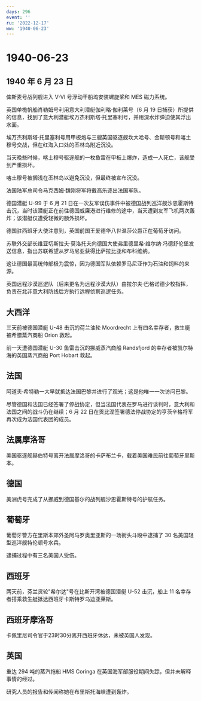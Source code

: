 ```yaml
---
days: 296
event: ''
ru: '2022-12-17'
ww: '1940-06-23'
---
```


# 1940-06-23

## 1940 年 6 月 23 日

俾斯麦号战列舰进入 V-VI 号浮动干船坞安装螺旋桨和 MES 磁力系统。

英国单桅帆船肖勒姆号利用意大利潜艇伽利略·伽利莱号（6 月 19
日捕获）所提供的信息，找到了意大利潜艇埃万杰利斯塔·托里塞利号，并用深水炸弹迫使其浮出水面。

埃万杰利斯塔·托里塞利号用甲板炮与三艘英国驱逐舰坎大哈号、金斯顿号和喀土穆号交战，但在红海入口处的丕林岛附近沉没。

当天晚些时候，喀土穆号驱逐舰的一枚鱼雷在甲板上爆炸，造成一人死亡，该舰受到严重损坏。

喀土穆号被搁浅在丕林岛以避免沉没，但最终被宣布沉没。

法国陆军总司令马克西姆·魏刚将军将戴高乐逐出法国军队。

德国潜艇 U-99 于 6 月 21
日在一次友军误伤事件中被德国战列巡洋舰沙恩霍斯特击沉，当时该潜艇正在前往德国威廉港进行维修的途中，当天遭到友军飞机两次轰炸；该潜艇仅遭受轻微的额外损坏。

德国驻西班牙大使注意到，英国前国王爱德华八世温莎公爵正在葡萄牙访问。

苏联外交部长维亚切斯拉夫·莫洛托夫向德国大使弗里德里希·维尔纳·冯德舒伦堡发送信息，指出苏联希望从罗马尼亚获得比萨拉比亚和布科维纳。

这让德国最高统帅部极为震惊，因为德国军队依赖罗马尼亚作为石油和饲料的来源。

英国远程沙漠巡逻队（后来更名为远程沙漠大队）由拉尔夫·巴格诺德少校指挥，负责在北非意大利防线后方执行远程侦察巡逻任务。

## 大西洋

三天前被德国潜艇 U-48 击沉的荷兰油轮 Moordrecht
上有四名幸存者，救生艇被希腊蒸汽商船 Orion 救起。

前一天遭德国潜艇 U-30 鱼雷击沉的挪威蒸汽商船 Randsfjord
的幸存者被凯尔特海的英国蒸汽商船 Port Hobart 救起。

## 法国

阿道夫·希特勒一大早就抵达法国巴黎并进行了观光；这是他唯一一次访问巴黎。

尽管德国和法国已经签署了停战协定，但当法国代表在罗马进行谈判时，意大利和法国之间的战斗仍在继续；6
月 22 日在贡比涅签署德法停战协定的亨茨辛格将军再次成为法国代表团的成员。

## 法属摩洛哥

美国驱逐舰赫伯特号离开法属摩洛哥的卡萨布兰卡，载着美国难民前往葡萄牙里斯本。

## 德国

美洲虎号完成了从挪威到德国基尔的战列舰沙恩霍斯特号的护航任务。

## 葡萄牙

葡萄牙警方在里斯本郊外圣阿马罗奥里亚斯的一场街头斗殴中逮捕了 30
名美国轻型巡洋舰特伦顿号水兵。

逮捕过程中有三名美国人受伤。

## 西班牙

两天前，芬兰货轮"希尔达"号在比斯开湾被德国潜艇 U-52 击沉，船上 11
名幸存者搭乘救生艇抵达西班牙卡斯特罗乌迪亚莱斯。

## 西班牙摩洛哥

卡佩里尼司令官于23时30分离开西班牙休达，未被英国人发现。

## 英国

重达 294 吨的蒸汽拖船 HMS Coringa
在英国海军部服役期间失踪，但并未解释事情的经过。

研究人员的报告和传闻称她在布里斯托海峡遭到轰炸。